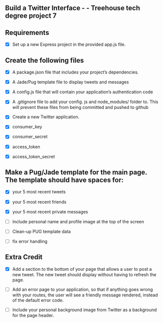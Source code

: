 ## Build a Twitter Interface - - Treehouse tech degree project 7

## Requirements

- [X] Set up a new Express project in the provided app.js file.
## Create the following files
- [X] A package.json file that includes your project’s dependencies.
- [X] A Jade/Pug template file to display tweets and messages
- [X] A config.js file that will contain your application’s authentication code
- [X] A .gitignore file to add your config. js and node_modules/ folder to. This will prevent these files from being committed and pushed to github


- [X] Create a new Twitter application.
- [X] consumer_key
- [X] consumer_secret
- [X] access_token
- [X] access_token_secret

## Make a Pug/Jade template for the main page. The template should have spaces for:
- [x] your 5 most recent tweets
- [x] your 5 most recent friends
- [x] your 5 most recent private messages

- [ ] Include personal name and profile image at the top of the screen
- [ ] Clean-up PUG template data
- [ ] fix error handling

## Extra Credit
- [x] Add a section to the bottom of your page that allows a user to post a new tweet. The new tweet should display without having to refresh the page.
- [ ] Add an error page to your application, so that if anything goes wrong with your routes, the user will see a friendly message rendered, instead of the default error code.
- [ ] Include your personal background image from Twitter as a background for the page header.

